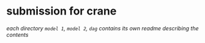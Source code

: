 # submission for crane

###### each directory `model 1`, `model 2`, `dag` contains its own readme describing the contents
